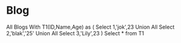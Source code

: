 # Blog
All Blogs
With T1(ID,Name,Age) as 
(
  Select 1,'jok',23 Union All
  Select 2,'blak','25' Union All
  Select 3,'Lily',23
)
Select * from T1
